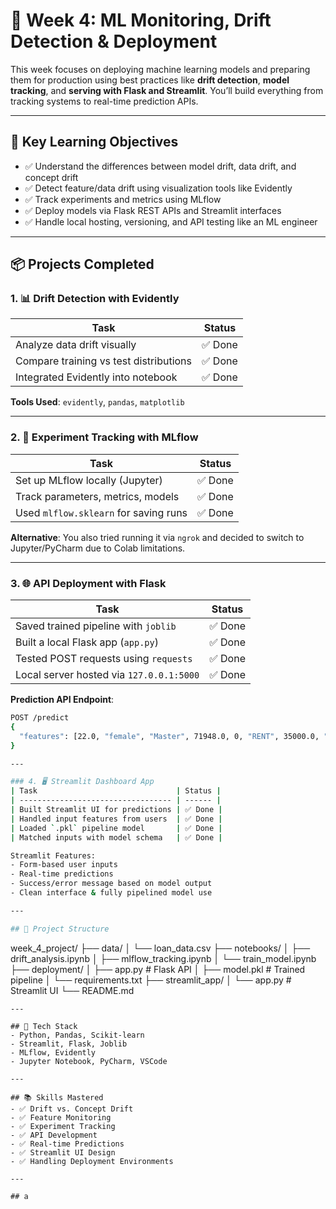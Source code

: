 # 🚀 Week 4: ML Monitoring, Drift Detection & Deployment

This week focuses on deploying machine learning models and preparing them for production using best practices like **drift detection**, **model tracking**, and **serving with Flask and Streamlit**. You’ll build everything from tracking systems to real-time prediction APIs.

---

## 🔖 Key Learning Objectives

- ✅ Understand the differences between model drift, data drift, and concept drift
- ✅ Detect feature/data drift using visualization tools like Evidently
- ✅ Track experiments and metrics using MLflow
- ✅ Deploy models via Flask REST APIs and Streamlit interfaces
- ✅ Handle local hosting, versioning, and API testing like an ML engineer

---

## 📦 Projects Completed

### 1. 📊 Drift Detection with Evidently

| Task                        | Status |
|-----------------------------|--------|
| Analyze data drift visually | ✅ Done |
| Compare training vs test distributions | ✅ Done |
| Integrated Evidently into notebook | ✅ Done |

**Tools Used**: `evidently`, `pandas`, `matplotlib`

---

### 2. 🔁 Experiment Tracking with MLflow

| Task                            | Status |
|----------------------------------|--------|
| Set up MLflow locally (Jupyter)  | ✅ Done |
| Track parameters, metrics, models| ✅ Done |
| Used `mlflow.sklearn` for saving runs | ✅ Done |

**Alternative**: You also tried running it via `ngrok` and decided to switch to Jupyter/PyCharm due to Colab limitations.

---

### 3. 🌐 API Deployment with Flask

| Task                        | Status |
|-----------------------------|--------|
| Saved trained pipeline with `joblib` | ✅ Done |
| Built a local Flask app (`app.py`)   | ✅ Done |
| Tested POST requests using `requests` | ✅ Done |
| Local server hosted via `127.0.0.1:5000` | ✅ Done |

**Prediction API Endpoint**:
```bash
POST /predict
{
  "features": [22.0, "female", "Master", 71948.0, 0, "RENT", 35000.0, "PERSONAL", 16.02, 0.49, 3.0, 561, "No"]
}

---

### 4. 🖥️ Streamlit Dashboard App
| Task                               | Status |
| ---------------------------------- | ------ |
| Built Streamlit UI for predictions | ✅ Done |
| Handled input features from users  | ✅ Done |
| Loaded `.pkl` pipeline model       | ✅ Done |
| Matched inputs with model schema   | ✅ Done |

Streamlit Features:
- Form-based user inputs
- Real-time predictions
- Success/error message based on model output
- Clean interface & fully pipelined model use

---

## 📁 Project Structure
```
week_4_project/
├── data/
│   └── loan_data.csv
├── notebooks/
│   ├── drift_analysis.ipynb
│   ├── mlflow_tracking.ipynb
│   └── train_model.ipynb
├── deployment/
│   ├── app.py             # Flask API
│   ├── model.pkl          # Trained pipeline
│   └── requirements.txt
├── streamlit_app/
│   └── app.py             # Streamlit UI
└── README.md
```
---

## 🔧 Tech Stack
- Python, Pandas, Scikit-learn
- Streamlit, Flask, Joblib
- MLflow, Evidently
- Jupyter Notebook, PyCharm, VSCode

---

## 📚 Skills Mastered
- ✅ Drift vs. Concept Drift
- ✅ Feature Monitoring
- ✅ Experiment Tracking
- ✅ API Development
- ✅ Real-time Predictions
- ✅ Streamlit UI Design
- ✅ Handling Deployment Environments

---

## a
